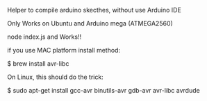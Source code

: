Helper to compile arduino skecthes, without use Arduino IDE

Only Works on Ubuntu and Arduino mega (ATMEGA2560)

node index.js  and Works!!

if you use MAC platform install method:

$ brew install avr-libc

On Linux, this should do the trick:

$ sudo apt-get install gcc-avr binutils-avr gdb-avr avr-libc avrdude